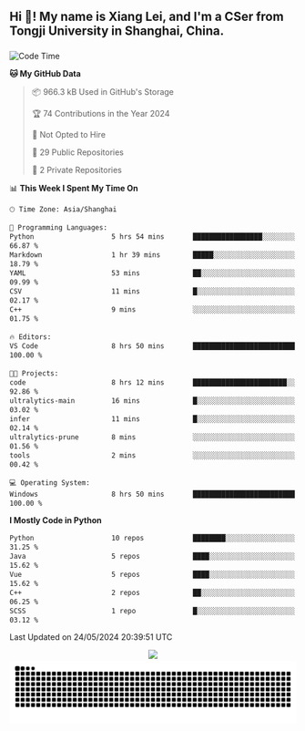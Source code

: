 <h2 align="left">Hi 👋! My name is Xiang Lei, and I'm a CSer from Tongji University in Shanghai, China.</h2>

###

<!--START_SECTION:waka-->
![Code Time](http://img.shields.io/badge/Code%20Time-483%20hrs%2016%20mins-blue)

**🐱 My GitHub Data** 

> 📦 966.3 kB Used in GitHub's Storage 
 > 
> 🏆 74 Contributions in the Year 2024
 > 
> 🚫 Not Opted to Hire
 > 
> 📜 29 Public Repositories 
 > 
> 🔑 2 Private Repositories 
 > 
📊 **This Week I Spent My Time On** 

```text
🕑︎ Time Zone: Asia/Shanghai

💬 Programming Languages: 
Python                   5 hrs 54 mins       █████████████████░░░░░░░░   66.87 % 
Markdown                 1 hr 39 mins        █████░░░░░░░░░░░░░░░░░░░░   18.79 % 
YAML                     53 mins             ██░░░░░░░░░░░░░░░░░░░░░░░   09.99 % 
CSV                      11 mins             █░░░░░░░░░░░░░░░░░░░░░░░░   02.17 % 
C++                      9 mins              ░░░░░░░░░░░░░░░░░░░░░░░░░   01.75 % 

🔥 Editors: 
VS Code                  8 hrs 50 mins       █████████████████████████   100.00 % 

🐱‍💻 Projects: 
code                     8 hrs 12 mins       ███████████████████████░░   92.86 % 
ultralytics-main         16 mins             █░░░░░░░░░░░░░░░░░░░░░░░░   03.02 % 
infer                    11 mins             █░░░░░░░░░░░░░░░░░░░░░░░░   02.14 % 
ultralytics-prune        8 mins              ░░░░░░░░░░░░░░░░░░░░░░░░░   01.56 % 
tools                    2 mins              ░░░░░░░░░░░░░░░░░░░░░░░░░   00.42 % 

💻 Operating System: 
Windows                  8 hrs 50 mins       █████████████████████████   100.00 % 
```

**I Mostly Code in Python** 

```text
Python                   10 repos            ████████░░░░░░░░░░░░░░░░░   31.25 % 
Java                     5 repos             ████░░░░░░░░░░░░░░░░░░░░░   15.62 % 
Vue                      5 repos             ████░░░░░░░░░░░░░░░░░░░░░   15.62 % 
C++                      2 repos             ██░░░░░░░░░░░░░░░░░░░░░░░   06.25 % 
SCSS                     1 repo              █░░░░░░░░░░░░░░░░░░░░░░░░   03.12 % 
```




 Last Updated on 24/05/2024 20:39:51 UTC
<!--END_SECTION:waka-->

<div align="center">
  <img src="https://github-readme-stats.vercel.app/api?username=Lei00764&show_icons=true&theme=radical" />
 </div>

 <div align="center">

<picture>
  <source media="(prefers-color-scheme: dark)" srcset="https://raw.githubusercontent.com/Lei00764/Lei00764/output/github-contribution-grid-snake-dark.svg">
  <source media="(prefers-color-scheme: light)" srcset="https://raw.githubusercontent.com/Lei00764/Lei00764/output/github-contribution-grid-snake.svg">
  <img alt="github contribution grid snake animation" src="https://raw.githubusercontent.com/Lei00764/Lei00764/output/github-contribution-grid-snake.svg">
</picture>

</div>




